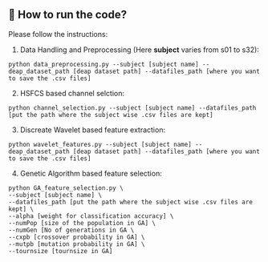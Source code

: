 ## 🔨 How to run the code?
Please follow the instructions:<br/>

1. Data Handling and Preprocessing (Here **subject** varies from s01 to s32):
```
python data_preprocessing.py --subject [subject name] --deap_dataset_path [deap dataset path] --datafiles_path [where you want to save the .csv files]
```

2. HSFCS based channel selction:<br/>
```
python channel_selection.py --subject [subject name] --datafiles_path [put the path where the subject wise .csv files are kept]
```

3. Discreate Wavelet based feature extraction:<br/>
```
python wavelet_features.py --subject [subject name] --deap_dataset_path [deap dataset path] --datafiles_path [where you want to save the .csv files]
```

4. Genetic Algorithm based feature selection:<br/>
```text
python GA_feature_selection.py \
--subject [subject name] \
--datafiles_path [put the path where the subject wise .csv files are kept] \
--alpha [weight for classification accuracy] \
--numPop [size of the population in GA] \
--numGen [No of generations in GA \
--cxpb [crossover probability in GA] \
--mutpb [mutation probability in GA] \
--tournsize [tournsize in GA]
```

